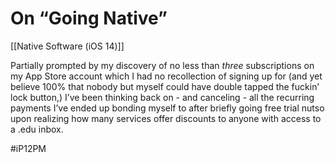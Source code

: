 # On “Going Native”
[[Native Software (iOS 14)]]

Partially prompted by my discovery of no less than *three* subscriptions on my App Store account which I had no recollection of signing up for (and yet believe 100% that nobody but myself could have double tapped the fuckin’ lock button,) I’ve been thinking back on - and canceling - all the recurring payments I’ve ended up bonding myself to after briefly going free trial nutso upon realizing how many services offer discounts to anyone with access to a .edu inbox.

#iP12PM